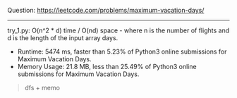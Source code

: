 Question: https://leetcode.com/problems/maximum-vacation-days/

---

try_1.py: O(n^2 * d) time / O(nd) space - where n is the number of flights and d is the length of the input array days.

* Runtime: 5474 ms, faster than 5.23% of Python3 online submissions for Maximum Vacation Days.
* Memory Usage: 21.8 MB, less than 25.49% of Python3 online submissions for Maximum Vacation Days.

> dfs + memo